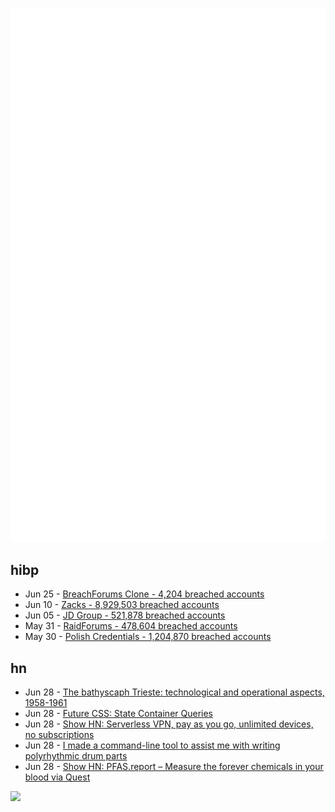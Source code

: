 ![Metrics](https://raw.githubusercontent.com/phixion/phixion/master/metrics.svg)

## hibp

<!--
for https://github.com/phixion/phixion/blob/main/.github/workflows/feeds.yml
-->
<!--START_SECTION:haveibeenpwnd-->
- Jun 25 - [BreachForums Clone - 4,204 breached accounts](https://haveibeenpwned.com/PwnedWebsites#BreachForumsClone)
- Jun 10 - [Zacks - 8,929,503 breached accounts](https://haveibeenpwned.com/PwnedWebsites#Zacks)
- Jun 05 - [JD Group - 521,878 breached accounts](https://haveibeenpwned.com/PwnedWebsites#JDGroup)
- May 31 - [RaidForums - 478,604 breached accounts](https://haveibeenpwned.com/PwnedWebsites#RaidForums)
- May 30 - [Polish Credentials - 1,204,870 breached accounts](https://haveibeenpwned.com/PwnedWebsites#PolishCredentials)
<!--END_SECTION:haveibeenpwnd-->

## hn

<!--
for https://github.com/phixion/phixion/blob/main/.github/workflows/feeds.yml
-->
<!--START_SECTION:hn-->
- Jun 28 - [The bathyscaph Trieste: technological and operational aspects, 1958-1961](https://archive.org/details/bathyscaphtriest00wals)
- Jun 28 - [Future CSS: State Container Queries](https://ishadeed.com/article/css-state-queries/)
- Jun 28 - [Show HN: Serverless VPN, pay as you go, unlimited devices, no subscriptions](https://upvpn.app)
- Jun 28 - [I made a command-line tool to assist me with writing polyrhythmic drum parts](https://github.com/dredozubov/polyrhythmix)
- Jun 28 - [Show HN: PFAS.report – Measure the forever chemicals in your blood via Quest](https://pfas.report/)
<!--END_SECTION:hn-->

<!--
for https://yhype.me
-->
![](https://hit.yhype.me/github/profile?user_id=13013670)
